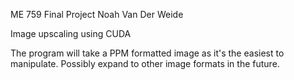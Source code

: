ME 759 Final Project
Noah Van Der Weide

Image upscaling using CUDA

The program will take a PPM formatted image as it's the easiest to manipulate.
Possibly expand to other image formats in the future.
